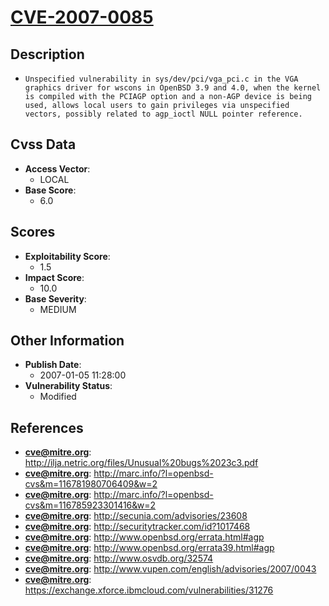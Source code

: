 
# [CVE-2007-0085](http://ilja.netric.org/files/Unusual%20bugs%2023c3.pdf)

## Description

- `Unspecified vulnerability in sys/dev/pci/vga_pci.c in the VGA graphics driver for wscons in OpenBSD 3.9 and 4.0, when the kernel is compiled with the PCIAGP option and a non-AGP device is being used, allows local users to gain privileges via unspecified vectors, possibly related to agp_ioctl NULL pointer reference.`

## Cvss Data

- **Access Vector**:
  - LOCAL
- **Base Score**:
  - 6.0

## Scores

- **Exploitability Score**:
  - 1.5
- **Impact Score**:
  - 10.0
- **Base Severity**:
  - MEDIUM

## Other Information

- **Publish Date**:
  - 2007-01-05 11:28:00
- **Vulnerability Status**:
  - Modified

## References

- **cve@mitre.org**: http://ilja.netric.org/files/Unusual%20bugs%2023c3.pdf
- **cve@mitre.org**: http://marc.info/?l=openbsd-cvs&m=116781980706409&w=2
- **cve@mitre.org**: http://marc.info/?l=openbsd-cvs&m=116785923301416&w=2
- **cve@mitre.org**: http://secunia.com/advisories/23608
- **cve@mitre.org**: http://securitytracker.com/id?1017468
- **cve@mitre.org**: http://www.openbsd.org/errata.html#agp
- **cve@mitre.org**: http://www.openbsd.org/errata39.html#agp
- **cve@mitre.org**: http://www.osvdb.org/32574
- **cve@mitre.org**: http://www.vupen.com/english/advisories/2007/0043
- **cve@mitre.org**: https://exchange.xforce.ibmcloud.com/vulnerabilities/31276
